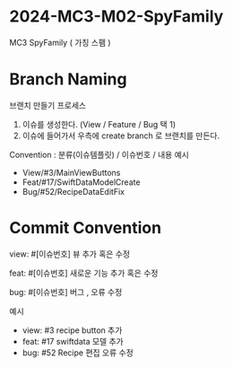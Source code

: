 # 2024-MC3-M02-SpyFamily
MC3 SpyFamily ( 가칭 스팸 )

# Branch Naming
브랜치 만들기 프로세스
1. 이슈를 생성한다. (View / Feature / Bug 택 1)
2. 이슈에 들어가서 우측에 create branch 로 브랜치를 만든다.

Convention : 분류(이슈템플릿) / 이슈번호 / 내용
예시
- View/#3/MainViewButtons
- Feat/#17/SwiftDataModelCreate
- Bug/#52/RecipeDataEditFix


# Commit Convention

view: #[이슈번호] 뷰 추가 혹은 수정

feat: #[이슈번호] 새로운 기능 추가 혹은 수정

bug: #[이슈번호] 버그 , 오류 수정

예시
- view: #3 recipe button 추가
- feat: #17 swiftdata 모델 추가
- bug: #52 Recipe 편집 오류 수정
